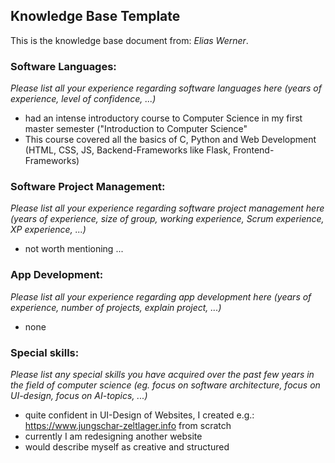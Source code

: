 ## Knowledge Base Template

This is the knowledge base document from: *Elias Werner*.

### Software Languages: 
*Please list all your experience regarding software languages here (years of experience, level of confidence, ...)*
 - had an intense introductory course to Computer Science in my first master semester ("Introduction to Computer Science" 
 - This course covered all the basics of C, Python and Web Development (HTML, CSS, JS, Backend-Frameworks like Flask, Frontend-Frameworks)

### Software Project Management: 
*Please list all your experience regarding software project management here (years of experience, size of group, working experience, Scrum experience, XP experience, ...)*
 - not worth mentioning ... 

### App Development: 
*Please list all your experience regarding app development here (years of experience, number of projects, explain project, ...)*
 - none

### Special skills: 
*Please list any special skills you have acquired over the past few years in the field of computer science (eg. focus on software architecture, focus on UI-design, focus on AI-topics, ...)*
 - quite confident in UI-Design of Websites, I created e.g.: https://www.jungschar-zeltlager.info from scratch
 - currently I am redesigning another website
 - would describe myself as creative and structured

